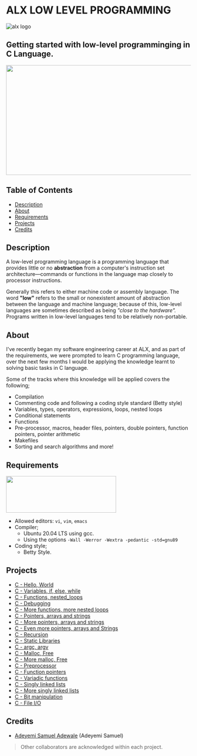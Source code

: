 # ALX LOW LEVEL PROGRAMMING
![alx logo](https://lh3.googleusercontent.com/fy10JIdBRggZ6h4nwNTbXvDaaWptLedf2yY8bDLCvq5rSckYrck0J1V6WszkU77mt0JuvRECqTWsAPKRTEYQpM9DGjA9tWMjoYVe=w275)

## Getting started with low-level programminging in C Language.
<img src="https://camo.githubusercontent.com/3d51da6302e9f14aa387547687650884c29991e1e33eadaede096cfcba67491f/68747470733a2f2f73332e616d617a6f6e6177732e636f6d2f696e7472616e65742d70726f6a656374732d66696c65732f686f6c626572746f6e7363686f6f6c2d6c6f775f6c6576656c5f70726f6772616d6d696e672f3231322f63697366756e2e6a7067" width="650" height="300" />

## Table of Contents
- [Description](https://github.com/Samfrodo9/alx-low_level_programming#description)
- [About](https://github.com/Samfrodo9/alx-low_level_programming#about)
- [Requirements](https://github.com/Samfrodo9/alx-low_level_programming#requirements)
- [Projects](https://github.com/Samfrodo9/alx-low_level_programming#projects)
- [Credits](https://github.com/Samfrodo9/alx-low_level_programming#credits)

## Description
A low-level programming language is a programming language that provides little or no **abstraction** from a computer's instruction set architecture—commands or functions in the language map closely to processor instructions.

Generally this refers to either machine code or assembly language. The word **"low"** refers to the small or nonexistent amount of abstraction between the language and machine language; because of this, low-level languages are sometimes described as being *"close to the hardware".* Programs written in low-level languages tend to be relatively non-portable.

## About

I've recently began my software engineering career at ALX, and as part of the requirements, we were prompted to learn C programming language, over the next few months I would be applying the knowledge learnt to solving basic tasks in C language.

Some of the tracks where this knowledge will be applied covers the following;
- Compilation
- Commenting code and following a coding style standard (Betty style)
- Variables, types, operators, expressions, loops, nested loops
- Conditional statements
- Functions
- Pre-processor, macros, header files, pointers, double pointers, function pointers, pointer arithmetic
- Makefiles
- Sorting and search algorithms and more!

## Requirements
<img src="https://alx-apply.hbtn.io/brand_alx/share_image_2019.jpg" width="300" height="100" />

- Allowed editors: `vi`, `vim`, `emacs`
- Compiler;
  - Ubuntu 20.04 LTS using gcc.
  - Using the options `-Wall -Werror -Wextra -pedantic -std=gnu89`
- Coding style;
  - Betty Style.

## Projects
- [C - Hello, World](https://github.com/Samfrodo9/alx-low_level_programming/tree/master/0x00-hello_world)
- [C - Variables, if, else, while](https://github.com/Samfrodo9/alx-low_level_programming/tree/master/0x01-variables_if_else_while)
- [C - Functions, nested_loops](https://github.com/Samfrodo9/alx-low_level_programming/tree/master/0x02-functions_nested_loops)
- [C - Debugging](https://github.com/Samfrodo9/alx-low_level_programming/tree/master/0x03-debugging)
- [C - More functions, more nested loops](https://github.com/Samfrodo9/alx-low_level_programming/tree/master/0x04-more_functions_nested_loops)
- [C - Pointers, arrays and strings](https://github.com/Samfrodo9/alx-low_level_programming/tree/master/0x05-pointers_arrays_strings)
- [C - More pointers, arrays and strings](https://github.com/Sanfrodo9/alx-low_level_programming/tree/master/0x06-pointers_arrays_strings)
- [C - Even more pointers, arrays and Strings](https://github.com/Samfrodo9/alx-low_level_programming/tree/master/0x07-pointers_arrays_strings)
- [C - Recursion](https://github.com/Samfrodo9/alx-low_level_programming/tree/master/0x08-recursion)
- [C - Static Libraries](https://github.com/Samfrodo9/alx-low_level_programming/tree/master/0x09-static_libraries)
- [C - argc, argv](https://github.com/Samfrodo9/alx-low_level_programming/tree/master/0x0A-argc_argv)
- [C - Malloc, Free](https://github.com/Samfrodo9/alx-low_level_programming/tree/master/0x0B-malloc_free)
- [C - More malloc, Free](https://github.com/Samfrodo9/alx-low_level_programming/tree/master/0x0C-more_malloc_free)
- [C - Preprocessor](https://github.com/Samfrodo9/alx-low_level_programming/tree/master/0x0D-preprocessor)
- [C - Function pointers](https://github.com/Samfrodo9/alx-low_level_programming/tree/master/0x0F-function_pointers)
- [C - Variadic functions](https://github.com/Samfrodo9/alx-low_level_programming/tree/master/0x10-variadic_functions)
- [C - Singly linked lists](https://github.com/Samfrodo9/alx-low_level_programming/tree/master/0x12-singly_linked_lists)
- [C - More singly linked lists](https://github.com/Samfrodo9/alx-low_level_programming/tree/master/0x13-more_singly_linked_lists)
- [C - Bit manipulation](https://github.com/Samfrodo9/alx-low_level_programming/tree/master/0x14-bit_manipulation)
- [C - File I/O](https://github.com/Samfrodo9/alx-low_level_programming/tree/master/0x15-file_io)


## Credits
- [Adeyemi Samuel Adewale](https://github.com/Samfrodo9) (Adeyemi Samuel)
> Other collaborators are acknowledged within each project.
